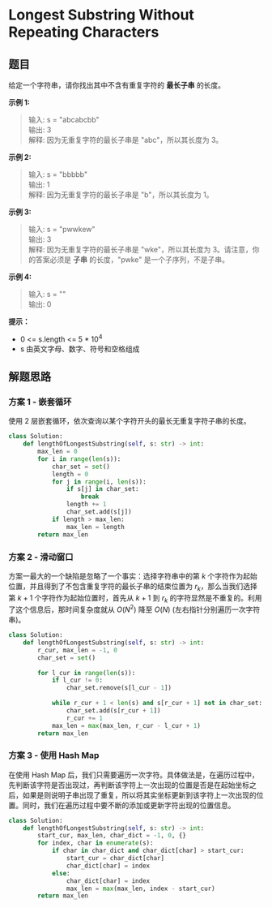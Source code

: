 # Longest Substring Without Repeating Characters

## 题目

给定一个字符串，请你找出其中不含有重复字符的 **最长子串** 的长度。

**示例 1:**

> 输入: s = "abcabcbb"\
> 输出: 3 \
> 解释: 因为无重复字符的最长子串是 "abc"，所以其长度为 3。

**示例 2:**

> 输入: s = "bbbbb"\
> 输出: 1\
> 解释: 因为无重复字符的最长子串是 "b"，所以其长度为 1。

**示例 3:**

> 输入: s = "pwwkew"\
> 输出: 3\
> 解释: 因为无重复字符的最长子串是 "wke"，所以其长度为 3。请注意，你的答案必须是 **子串** 的长度，"pwke" 是一个子序列，不是子串。

**示例 4:**

> 输入: s = ""\
> 输出: 0

**提示：**

- 0 <= s.length <= 5 * $10^4$
- s 由英文字母、数字、符号和空格组成

## 解题思路

### 方案 1 - 嵌套循环

使用 2 层嵌套循环，依次查询以某个字符开头的最长无重复字符子串的长度。

```python
class Solution:
    def lengthOfLongestSubstring(self, s: str) -> int:
        max_len = 0
        for i in range(len(s)):
            char_set = set()
            length = 0
            for j in range(i, len(s)):
                if s[j] in char_set:
                    break
                length += 1
                char_set.add(s[j])
            if length > max_len:
                max_len = length
        return max_len
```

### 方案 2 - 滑动窗口

方案一最大的一个缺陷是忽略了一个事实：选择字符串中的第 $k$ 个字符作为起始位置，并且得到了不包含重复字符的最长子串的结束位置为 $r_k$，那么当我们选择第 $k+1$ 个字符作为起始位置时，首先从 $k+1$ 到 $r_k$ 的字符显然是不重复的。利用了这个信息后，那时间复杂度就从 $O(N^2)$ 降至 $O(N)$ (左右指针分别遍历一次字符串)。

```python
class Solution:
    def lengthOfLongestSubstring(self, s: str) -> int:
        r_cur, max_len = -1, 0
        char_set = set()
        
        for l_cur in range(len(s)):
            if l_cur != 0:
                char_set.remove(s[l_cur - 1])
            
            while r_cur + 1 < len(s) and s[r_cur + 1] not in char_set:
                char_set.add(s[r_cur + 1])
                r_cur += 1
            max_len = max(max_len, r_cur - l_cur + 1)
        return max_len
```

### 方案 3 - 使用 Hash Map

在使用 Hash Map 后，我们只需要遍历一次字符。具体做法是，在遍历过程中，先判断该字符是否出现过，再判断该字符上一次出现的位置是否是在起始坐标之后，如果是则说明子串出现了重复，所以将其实坐标更新到该字符上一次出现的位置。同时，我们在遍历过程中要不断的添加或更新字符出现的位置信息。

```python
class Solution:
    def lengthOfLongestSubstring(self, s: str) -> int:
        start_cur, max_len, char_dict = -1, 0, {}
        for index, char in enumerate(s): 
            if char in char_dict and char_dict[char] > start_cur:
                start_cur = char_dict[char]
                char_dict[char] = index
            else:
                char_dict[char] = index
                max_len = max(max_len, index - start_cur)
        return max_len
```

